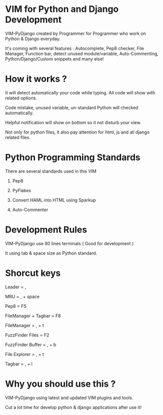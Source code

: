# VIM for Python and Django Development

VIM-PyDjango created by Programmer for Programmer who work on Python & Django everyday.

It's coming with several features : Autocomplete, Pep8 checker, File Manager, Function bar, detect unused module/variable, Auto-Commenting, Python/Django/Custom snippets and many else!


# How it works ?

It will detect automatically your code while typing. All code will show with related options.

Code mistake, unused variable, un-standard Python will checked automatically. 

Helpful notification will show on bottom so it not disturb your view.

Not only for python files, it also pay attention for  html, js and all django related files.


# Python Programming Standards

There are several standards used in this VIM 

1. Pep8

2. PyFlakes

3. Convert HAML into HTML using Sparkup

4. Auto-Commenter


# Development Rules

VIM-PyDjango use 80 lines terminals ( Good for development )

It using tab & space size as Python standard.

# Shorcut keys

Leader                = ,

MRU                   = , + space

Pep8                  = F5

FileManager + Tagbar  = F8

FileManager           = , + t

FuzzFinder Files      = F2 

FuzzFinder Buffer     = , + b

File Explorer         = , + t

Tagbar                = , + l


# Why you should use this ?

VIM-PyDjango using latest and updated VIM plugins and tools. 

Cut a lot time for develop python & django applications after use it!


